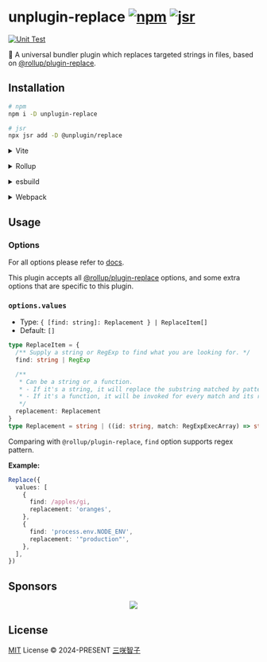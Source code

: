 # unplugin-replace [![npm](https://img.shields.io/npm/v/unplugin-replace.svg)](https://npmjs.com/package/unplugin-replace) [![jsr](https://img.shields.io/badge/dynamic/json?url=https%3A%2F%2Fjsr-api.sxzz.moe%2Fversion%2F%40unplugin%2Freplace&query=version&prefix=v&label=jsr&color=%23f7df1e)](https://jsr.io/@unplugin/replace)

[![Unit Test](https://github.com/unplugin/unplugin-replace/actions/workflows/unit-test.yml/badge.svg)](https://github.com/unplugin/unplugin-replace/actions/workflows/unit-test.yml)

🍣 A universal bundler plugin which replaces targeted strings in files, based on [@rollup/plugin-replace](https://www.npmjs.com/package/@rollup/plugin-replace).

## Installation

```bash
# npm
npm i -D unplugin-replace

# jsr
npx jsr add -D @unplugin/replace
```

<details>
<summary>Vite</summary><br>

```ts
// vite.config.ts
import Replace from 'unplugin-replace/vite'

export default defineConfig({
  plugins: [Replace()],
})
```

<br></details>

<details>
<summary>Rollup</summary><br>

```ts
// rollup.config.js
import Replace from 'unplugin-replace/rollup'

export default {
  plugins: [Replace()],
}
```

<br></details>

<details>
<summary>esbuild</summary><br>

```ts
// esbuild.config.js
import { build } from 'esbuild'

build({
  plugins: [require('unplugin-replace/esbuild')()],
})
```

<br></details>

<details>
<summary>Webpack</summary><br>

```ts
// webpack.config.js
module.exports = {
  /* ... */
  plugins: [require('unplugin-replace/webpack')()],
}
```

<br></details>

## Usage

### Options

For all options please refer to [docs](https://github.com/rollup/plugins/tree/master/packages/replace#options).

This plugin accepts all [@rollup/plugin-replace](https://github.com/rollup/plugins/tree/master/packages/replace#options) options, and some extra options that are specific to this plugin.

### `options.values`

- Type: `{ [find: string]: Replacement } | ReplaceItem[]`
- Default: `[]`

```ts
type ReplaceItem = {
  /** Supply a string or RegExp to find what you are looking for. */
  find: string | RegExp

  /**
   * Can be a string or a function.
   * - If it's a string, it will replace the substring matched by pattern. A number of special replacement patterns are supported
   * - If it's a function, it will be invoked for every match and its return value is used as the replacement text.
   */
  replacement: Replacement
}
type Replacement = string | ((id: string, match: RegExpExecArray) => string)
```

Comparing with `@rollup/plugin-replace`, `find` option supports regex pattern.

**Example:**

```ts
Replace({
  values: [
    {
      find: /apples/gi,
      replacement: 'oranges',
    },
    {
      find: 'process.env.NODE_ENV',
      replacement: '"production"',
    },
  ],
})
```

## Sponsors

<p align="center">
  <a href="https://cdn.jsdelivr.net/gh/sxzz/sponsors/sponsors.svg">
    <img src='https://cdn.jsdelivr.net/gh/sxzz/sponsors/sponsors.svg'/>
  </a>
</p>

## License

[MIT](./LICENSE) License © 2024-PRESENT [三咲智子](https://github.com/sxzz)
